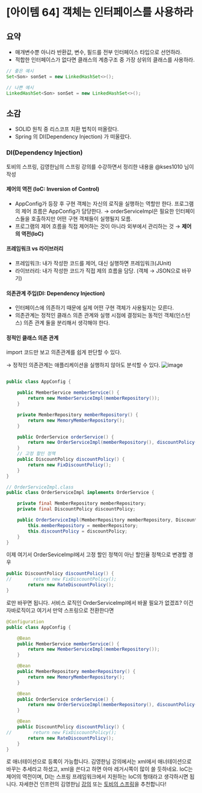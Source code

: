 # [아이템 64] 객체는 인터페이스를 사용하라

## 요약

- 매개변수뿐 아니라 반환값, 변수, 필드를 전부 인터페이스 타입으로 선언하라.
- 적합한 인터페이스가 없다면 클래스의 계층구조 중 가장 상위의 클래스를 사용하라.


```java
// 좋은 예시
Set<Son> sonSet = new LinkedHashSet<>();

// 나쁜 예시
LinkedHashSet<Son> sonSet = new LinkedHashSet<>();
```

## 소감

- SOLID 원칙 중 리스코프 치환 법칙이 떠올랐다.
- Spring 의 DI(Dependency Injection) 가 떠올랐다.


### DI(Dependency Injection)

토비의 스프링, 김영한님의 스프링 강의를 수강하면서 정리한 내용을 @kses1010 님이 작성

#### 제어의 역전 (IoC: Inversion of Control)

- AppConfig가 등장 후 구현 객체는 자신의 로직을 실행하는 역할만 한다. 프로그램의 제어 흐름은 AppConfig가 담당한다.
→ orderServiceImpl은 필요한 인터페이스들을 호출하지만 어떤 구현 객체들이 실행될지 모름.
- 프로그램의 제어 흐름을 직접 제어하는 것이 아니라 외부에서 관리하는 것
→ **제어의 역전(IoC)**

#### 프레임워크 vs 라이브러리

- 프레임워크: 내가 작성한 코드를 제어, 대신 실행하면 프레임워크(JUnit)
- 라이브러리: 내가 작성한 코드가 직접 제의 흐름을 담당. (객체 → JSON으로 바꾸기)

#### 의존관계 주입(DI: Dependency Injection)

- 인터페이스에 의존하기 때문에 실제 어떤 구현 객체가 사용될지는 모른다.
- 의존관계는 정적인 클래스 의존 관계와 실행 시점에 결정되는 동적인 객체(인스턴스) 의존 관계 둘을 분리해서 생각해야 한다.

#### 정적인 클래스 의존 관계

import 코드만 보고 의존관계를 쉽게 판단할 수 있다.

→ 정적인 의존관계는 애플리케이션을 실행하지 않아도 분석할 수 있다.
![image](https://user-images.githubusercontent.com/49144662/106373404-61c16d80-63bc-11eb-8d2e-c50e0c7f128b.png)


```java

public class AppConfig {

    public MemberService memberService() {
        return new MemberServiceImpl(memberRepository());
    }

    private MemberRepository memberRepository() {
        return new MemoryMemberRepository();
    }

    public OrderService orderService() {
        return new OrderServiceImpl(memberRepository(), discountPolicy());
    }
    // 고정 할인 정책
    public DiscountPolicy discountPolicy() {
        return new FixDiscountPolicy();
    }
}

// OrderServiceImpl.class
public class OrderServiceImpl implements OrderService {

    private final MemberRepository memberRepository;
    private final DiscountPolicy discountPolicy;

    public OrderServiceImpl(MemberRepository memberRepository, DiscountPolicy discountPolicy) {
        this.memberRepository = memberRepository;
        this.discountPolicy = discountPolicy;
    }
}
```

이제 여기서 OrderSeviceImpl에서 고정 할인 정책이 아닌 할인율 정책으로 변경할 경우
```java
public DiscountPolicy discountPolicy() {
//        return new FixDiscountPolicy();
        return new RateDiscountPolicy();
}
```
로만 바꾸면 됩니다. 서비스 로직인 OrderServiceImpl에서 바꿀 필요가 없겠죠? 이건 자바로직이고 여기서 만약 스프링으로 전환한다면
```java
@Configuration
public class AppConfig {

    @Bean
    public MemberService memberService() {
        return new MemberServiceImpl(memberRepository());
    }

    @Bean
    public MemberRepository memberRepository() {
        return new MemoryMemberRepository();
    }

    @Bean
    public OrderService orderService() {
        return new OrderServiceImpl(memberRepository(), discountPolicy());
    }

    @Bean
    public DiscountPolicy discountPolicy() {
//        return new FixDiscountPolicy();
        return new RateDiscountPolicy();
    }
}
```
로 애너테이션으로 등록이 가능합니다. 김영한님 강의에서는 xml에서 애너테이션으로 바꾸는 추세라고 하셨고, xml을 쓴다고 하면 아마 레거시쪽이 많이 쓸 듯하네요.
IoC는 제어의 역전이며, DI는 스프링 프레임워크에서 지원하는 IoC의 형태라고 생각하시면 됩니다. 자세한건
인프런의 김영한님 [강의](https://www.inflearn.com/course/%EC%8A%A4%ED%94%84%EB%A7%81-%ED%95%B5%EC%8B%AC-%EC%9B%90%EB%A6%AC-%EA%B8%B0%EB%B3%B8%ED%8E%B8/dashboard) 또는 [토비의 스프링](http://www.yes24.com/Product/Goods/7516911)을 추천합니다!
